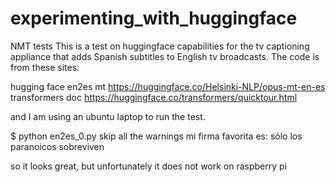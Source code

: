 # experimenting_with_huggingface
NMT tests
This is a test on huggingface capabilities for the tv captioning appliance that adds Spanish subtitles to English tv broadcasts. 
The code is from these sites:

hugging face en2es mt https://huggingface.co/Helsinki-NLP/opus-mt-en-es
transformers doc https://huggingface.co/transformers/quicktour.html

and I am using an ubuntu laptop to run the test.

$ python en2es_0.py
skip all the warnings
mi firma favorita es: sólo los paranoicos sobreviven

so it looks great, but unfortunately it does not work on raspberry pi
